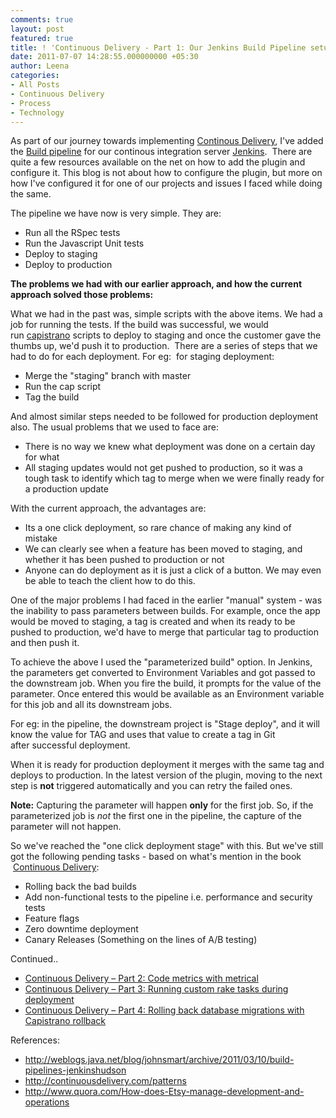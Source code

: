 ```yaml
---
comments: true
layout: post
featured: true
title: ! 'Continuous Delivery - Part 1: Our Jenkins Build Pipeline setup'
date: 2011-07-07 14:28:55.000000000 +05:30
author: Leena
categories:
- All Posts
- Continuous Delivery
- Process
- Technology
---
```

As part of our journey towards implementing <a href="http://continuousdelivery.com/">Continous Delivery</a>, I've added the <a href="https://wiki.jenkins-ci.org/display/JENKINS/Build+Pipeline+Plugin">Build pipeline</a> for our continous integration server <a href="http://jenkins-ci.org/">Jenkins</a>.  There are quite a few resources available on the net on how to add the plugin and configure it. This blog is not about how to configure the plugin, but more on how I've configured it for one of our projects and issues I faced while doing the same.

The pipeline we have now is very simple. They are:
<ul>
	<li>Run all the RSpec tests</li>
	<li>Run the Javascript Unit tests</li>
	<li>Deploy to staging</li>
	<li>Deploy to production</li>
</ul>
<strong>The problems we had with our earlier approach, and how the current approach solved those problems:</strong>

What we had in the past was, simple scripts with the above items. We had a job for running the tests. If the build was successful, we would run <a href="https://github.com/capistrano/capistrano">capistrano</a> scripts to deploy to staging and once the customer gave the thumbs up, we'd push it to production.  There are a series of steps that we had to do for each deployment. For eg:  for staging deployment:
<ul>
	<li>Merge the "staging" branch with master</li>
	<li>Run the cap script</li>
	<li>Tag the build</li>
</ul>
And almost similar steps needed to be followed for production deployment also. The usual problems that we used to face are:
<ul>
	<li>There is no way we knew what deployment was done on a certain day for what</li>
	<li>All staging updates would not get pushed to production, so it was a tough task to identify which tag to merge when we were finally ready for a production update</li>
</ul>
With the current approach, the advantages are:
<ul>
	<li>Its a one click deployment, so rare chance of making any kind of mistake</li>
	<li>We can clearly see when a feature has been moved to staging, and whether it has been pushed to production or not</li>
	<li>Anyone can do deployment as it is just a click of a button. We may even be able to teach the client how to do this.</li>
</ul>
One of the major problems I had faced in the earlier "manual" system - was the inability to pass parameters between builds. For example, once the app would be moved to staging, a tag is created and when its ready to be pushed to production, we'd have to merge that particular tag to production and then push it.

To achieve the above I used the "parameterized build" option. In Jenkins, the parameters get converted to Environment Variables and got passed to the downstream job.
When you fire the build, it prompts for the value of the parameter. Once entered this would be available as an Environment variable for this job and all its downstream jobs.

For eg: in the pipeline, the downstream project is "Stage deploy", and it will know the value for TAG and uses that value to create a tag in Git after successful deployment.

When it is ready for production deployment it merges with the same tag and deploys to production. In the latest version of the plugin, moving to the next step is <strong>not</strong> triggered automatically and you can retry the failed ones.

<strong>Note:</strong> Capturing the parameter will happen <strong>only</strong> for the first job. So, if the parameterized job is <em>not</em> the first one in the pipeline, the capture of the parameter will not happen.

So we've reached the "one click deployment stage" with this. But we've still got the following pending tasks - based on what's mention in the book  <a href="http://www.informit.com/store/product.aspx?isbn=0321601912">Continuous Delivery</a>:
<ul>
	<li>Rolling back the bad builds</li>
	<li>Add non-functional tests to the pipeline i.e. performance and security tests</li>
	<li>Feature flags</li>
	<li>Zero downtime deployment</li>
	<li>Canary Releases (Something on the lines of A/B testing)</li>
</ul>
Continued..
<ul>
	<li><a title="Continuous Delivery – Part 2: Code metrics with metrical" href="/2011/07/continuous-delivery-code-metrics-with-metrical/">Continuous Delivery – Part 2: Code metrics with metrical</a></li>
	<li><a title="Continuous Delivery – Part 3: Running custom rake tasks during deployment" href="/2011/07/continuous-delivery-contd/">Continuous Delivery – Part 3: Running custom rake tasks during deployment</a></li>
	<li><a title="Continuous Delivery – Part 4: Rolling back database migrations with Capistrano rollback" href="/2011/08/continuous-delivery-part-3-rolling-back-database-migrations-with-capistrano-rollback/">Continuous Delivery – Part 4: Rolling back database migrations with Capistrano rollback</a></li>
</ul>
References:
<ul>
	<li><a href="http://weblogs.java.net/blog/johnsmart/archive/2011/03/10/build-pipelines-jenkinshudson">http://weblogs.java.net/blog/johnsmart/archive/2011/03/10/build-pipelines-jenkinshudson</a></li>
	<li><a href="http://continuousdelivery.com/patterns">http://continuousdelivery.com/patterns</a></li>
	<li><a href="http://www.quora.com/How-does-Etsy-manage-development-and-operations" target="_blank">http://www.quora.com/How-does-Etsy-manage-development-and-operations</a></li>
</ul>
